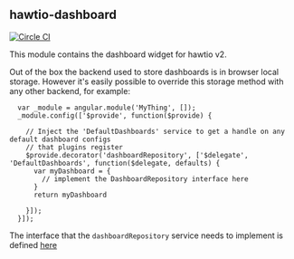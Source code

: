## hawtio-dashboard

[![Circle CI](https://circleci.com/gh/hawtio/hawtio-dashboard.svg?style=svg)](https://circleci.com/gh/hawtio/hawtio-dashboard)

This module contains the dashboard widget for hawtio v2.

Out of the box the backend used to store dashboards is in browser local storage.  However it's easily possible to override this storage method with any other backend, for example:


```
  var _module = angular.module('MyThing', []);
  _module.config(['$provide', function($provide) {

    // Inject the 'DefaultDashboards' service to get a handle on any default dashboard configs
    // that plugins register
    $provide.decorator('dashboardRepository', ['$delegate', 'DefaultDashboards', function($delegate, defaults) {
      var myDashboard = {
        // implement the DashboardRepository interface here
      }
      return myDashboard

    }]);
  }]);

```

The interface that the `dashboardRepository` service needs to implement is defined [here](https://github.com/hawtio/hawtio-dashboard/blob/master/plugins/dashboard/ts/dashboardInterfaces.ts#L39-47)
